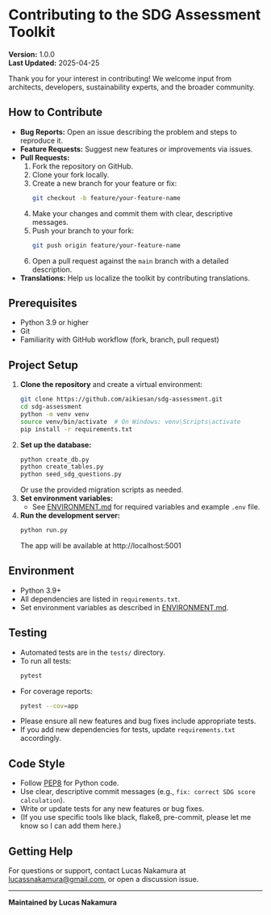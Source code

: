 # Contributing to the SDG Assessment Toolkit

**Version:** 1.0.0  
**Last Updated:** 2025-04-25

Thank you for your interest in contributing! We welcome input from architects, developers, sustainability experts, and the broader community.

## How to Contribute
- **Bug Reports:** Open an issue describing the problem and steps to reproduce it.
- **Feature Requests:** Suggest new features or improvements via issues.
- **Pull Requests:**
  1. Fork the repository on GitHub.
  2. Clone your fork locally.
  3. Create a new branch for your feature or fix:
     ```bash
     git checkout -b feature/your-feature-name
     ```
  4. Make your changes and commit them with clear, descriptive messages.
  5. Push your branch to your fork:
     ```bash
     git push origin feature/your-feature-name
     ```
  6. Open a pull request against the `main` branch with a detailed description.
- **Translations:** Help us localize the toolkit by contributing translations.

## Prerequisites
- Python 3.9 or higher
- Git
- Familiarity with GitHub workflow (fork, branch, pull request)

## Project Setup
1. **Clone the repository** and create a virtual environment:
   ```bash
   git clone https://github.com/aikiesan/sdg-assessment.git
   cd sdg-assessment
   python -m venv venv
   source venv/bin/activate  # On Windows: venv\Scripts\activate
   pip install -r requirements.txt
   ```
2. **Set up the database:**
   ```bash
   python create_db.py
   python create_tables.py
   python seed_sdg_questions.py
   ```
   Or use the provided migration scripts as needed.
3. **Set environment variables:**
   - See [ENVIRONMENT.md](./ENVIRONMENT.md) for required variables and example `.env` file.
4. **Run the development server:**
   ```bash
   python run.py
   ```
   The app will be available at http://localhost:5001

## Environment
- Python 3.9+
- All dependencies are listed in `requirements.txt`.
- Set environment variables as described in [ENVIRONMENT.md](./ENVIRONMENT.md).

## Testing
- Automated tests are in the `tests/` directory.
- To run all tests:
   ```bash
   pytest
   ```
- For coverage reports:
   ```bash
   pytest --cov=app
   ```
- Please ensure all new features and bug fixes include appropriate tests.
- If you add new dependencies for tests, update `requirements.txt` accordingly.

## Code Style
- Follow [PEP8](https://www.python.org/dev/peps/pep-0008/) for Python code.
- Use clear, descriptive commit messages (e.g., `fix: correct SDG score calculation`).
- Write or update tests for any new features or bug fixes.
- (If you use specific tools like black, flake8, pre-commit, please let me know so I can add them here.)

## Getting Help
For questions or support, contact Lucas Nakamura at [lucassnakamura@gmail.com](mailto:lucassnakamura@gmail.com), or open a discussion issue.

---
**Maintained by Lucas Nakamura**
